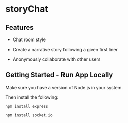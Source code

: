 # storyChat

## Features

* Chat room style

* Create a narrative story following a given first liner

* Anonymously collaborate with other users

## Getting Started - Run App Locally

Make sure you have a version of Node.js in your system.

Then install the following:

```
npm install express

npm install socket.io
```

